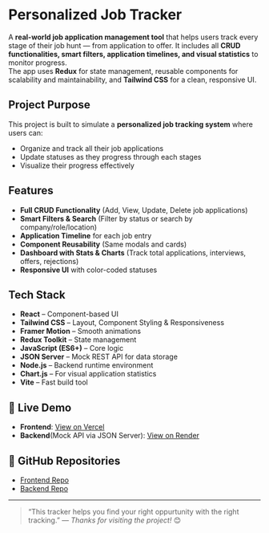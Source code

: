 # Personalized Job Tracker

A **real-world job application management tool** that helps users track every stage of their job hunt — from application to offer.  It includes all **CRUD functionalities, smart filters, application timelines, and visual statistics** to monitor progress.  
The app uses **Redux** for state management, reusable components for scalability and maintainability, and **Tailwind CSS** for a clean, responsive UI.


## Project Purpose

This project is built to simulate a **personalized job tracking system** where users can:  
- Organize and track all their job applications  
- Update statuses as they progress through each stages
- Visualize their progress effectively  

## Features

-  **Full CRUD Functionality** (Add, View, Update, Delete job applications)  
-  **Smart Filters & Search** (Filter by status or search by company/role/location)  
-  **Application Timeline** for each job entry
-  **Component Reusability** (Same modals and cards)
-  **Dashboard with Stats & Charts** (Track total applications, interviews, offers, rejections)    
-  **Responsive UI** with color-coded statuses

## Tech Stack

- **React** – Component-based UI  
- **Tailwind CSS** – Layout, Component Styling & Responsiveness
- **Framer Motion** – Smooth animations 
- **Redux Toolkit** – State management  
- **JavaScript (ES6+)** – Core logic 
- **JSON Server** – Mock REST API for data storage  
- **Node.js** – Backend runtime environment  
- **Chart.js** – For visual application statistics  
- **Vite** – Fast build tool

## 🔗 Live Demo

- **Frontend**: [View on Vercel](https://job-tracker-frontend-plum.vercel.app/)
- **Backend**(Mock API via JSON Server): [View on Render](https://job-tracker-backend-qrsh.onrender.com)


## 📁 GitHub Repositories

- [Frontend Repo](https://github.com/FarsanaPH/Job-Tracker-frontend)
- [Backend Repo](https://github.com/FarsanaPH/Job-Tracker-backend)

---

> “This tracker helps you find your right oppurtunity with the right tracking.”  — *Thanks for visiting the project!* 😊

